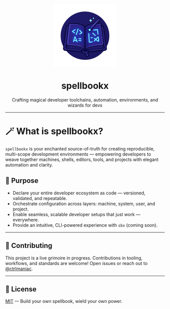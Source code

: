 <p align='center'>
  <img alt="spellbookx - Magical Dev Toolchains" src="./assets/logo.png" width="200">
  <h1 align='center'>spellbookx</h1>
  <p align='center'>Crafting magical developer toolchains, automation, environments, and wizards for devs</p>
</p>

---

# 🪄 What is spellbookx?

`spellbookx` is your enchanted source-of-truth for creating reproducible, multi-scope development environments — empowering developers to weave together machines, shells, editors, tools, and projects with elegant automation and clarity.

## 🔮 Purpose

- Declare your entire developer ecosystem as code — versioned, validated, and repeatable.
- Orchestrate configuration across layers: machine, system, user, and project.
- Enable seamless, scalable developer setups that just work — everywhere.
- Provide an intuitive, CLI-powered experience with `sbx` (coming soon).

---

## 🤝 Contributing

This project is a live grimoire in progress. Contributions in tooling, workflows, and standards are welcome! Open issues or reach out to [@ctrlmaniac](https://github.com/ctrlmaniac).

---

## 📜 License

[MIT](./LICENSE) — Build your own spellbook, wield your own power.

